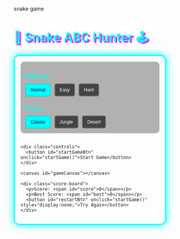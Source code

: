 snake game
<html lang="en">
<head>
  <meta charset="UTF-8" />
  <meta name="viewport" content="width=device-width, initial-scale=1.0" />
  <title>Snake ABC Game - Stages & Themes</title>
  <link href="https://fonts.googleapis.com/css2?family=Press+Start+2P&display=swap" rel="stylesheet">
  <script src="https://cdnjs.cloudflare.com/ajax/libs/tone/14.8.49/Tone.js"></script>
  <style>
    /* Basic reset and global styles */
    * {
      margin: 0;
      padding: 0;
      box-sizing: border-box;
    }

    body {
      font-family: 'Press Start 2P', cursive;
      color: #fff;
      display: flex;
      flex-direction: column;
      align-items: center;
      justify-content: center;
      min-height: 100vh;
      padding: 10px;
      text-align: center;
      transition: background-color 0.5s ease; /* Theme transition */
      overflow: hidden; /* Prevent scrollbars from minor animation overflows */
    }

    h1 {
      font-size: 2rem;
      margin-bottom: 15px;
      text-shadow: 3px 3px #ff00ff;
      color: #00ffff;
    }

    .game-container {
      display: flex;
      flex-direction: column;
      align-items: center;
      width: 100%;
      max-width: 420px;
      padding: 15px;
      border-radius: 15px;
      border: 3px solid #00ffff;
      box-shadow: 0 0 20px #00ffff;
      transition: background-color 0.5s ease; /* Theme transition */
    }

    .settings-panel {
      background-color: rgba(0, 0, 0, 0.3);
      padding: 10px;
      border-radius: 10px;
      margin-bottom: 15px;
      width: 100%;
    }

    .settings-panel h3 {
      font-size: 0.9rem;
      margin-bottom: 8px;
      color: #00ffff; /* Cyan title for settings */
    }

    .settings-panel div {
      margin-bottom: 10px;
    }
    .settings-panel div:last-child {
      margin-bottom: 0;
    }

    .setting-btn {
      font-family: 'Press Start 2P', cursive;
      padding: 8px 12px;
      font-size: 0.75rem;
      margin: 3px;
      cursor: pointer;
      background-color: #444;
      color: #fff;
      border: 2px solid #666;
      border-radius: 5px;
      transition: background-color 0.2s, border-color 0.2s;
    }

    .setting-btn.active {
      background-color: #00ffff; /* Cyan for active */
      color: #0a0a23;
      border-color: #00dddd;
    }
    .setting-btn:hover:not(.active) {
      background-color: #555;
    }


    .controls, .score-board {
      margin: 10px 0;
      padding: 10px;
      background-color: rgba(0, 0, 0, 0.5);
      border-radius: 10px;
      width: 100%;
    }

    .score-board p {
      margin: 5px 0;
      font-size: 0.9rem;
    }

    #gameCanvas {
      border: 2px solid #00ffff;
      border-radius: 8px;
      width: 100%;
      height: auto;
      aspect-ratio: 1 / 1;
      max-width: 400px;
      display: block;
      transition: background-color 0.5s ease, border-color 0.5s ease; /* Theme transition for border */
    }

    button#startGameBtn, button#restartBtn { /* Target only main game buttons */
      padding: 12px 20px;
      font-size: 1rem;
      font-weight: bold;
      margin: 8px;
      cursor: pointer;
      background: linear-gradient(45deg, #ff00ff, #00ffff);
      color: #0a0a23;
      border: none;
      border-radius: 8px;
      box-shadow: 0 4px #990099;
      transition: all 0.1s ease;
    }

    button#startGameBtn:active, button#restartBtn:active {
      box-shadow: 0 2px #990099;
      transform: translateY(2px);
    }

    button#startGameBtn:hover, button#restartBtn:hover {
      filter: brightness(1.2);
    }

    button#restartBtn {
      background: linear-gradient(45deg, #ff6600, #ffff00);
      box-shadow: 0 4px #cc5200;
    }
    button#restartBtn:active {
      box-shadow: 0 2px #cc5200;
      transform: translateY(2px);
    }

    @media (max-width: 480px) {
      h1 {
        font-size: 1.5rem;
      }
      button#startGameBtn, button#restartBtn {
        font-size: 0.9rem;
        padding: 10px 15px;
      }
      .score-board p {
        font-size: 0.8rem;
      }
      .settings-panel h3 {
        font-size: 0.8rem;
      }
      .setting-btn {
        font-size: 0.7rem;
        padding: 6px 10px;
      }
    }
  </style>
</head>
<body>
  <h1>🐍 Snake ABC Hunter 🕹️</h1>

  <div class="game-container">
    <div class="settings-panel">
      <div>
        <h3>Difficulty:</h3>
        <button class="setting-btn difficulty-btn active" data-difficulty="normal">Normal</button>
        <button class="setting-btn difficulty-btn" data-difficulty="easy">Easy</button>
        <button class="setting-btn difficulty-btn" data-difficulty="hard">Hard</button>
      </div>
      <div>
        <h3>Theme:</h3>
        <button class="setting-btn theme-btn active" data-theme="default">Classic</button>
        <button class="setting-btn theme-btn" data-theme="jungle">Jungle</button>
        <button class="setting-btn theme-btn" data-theme="desert">Desert</button>
      </div>
    </div>

    <div class="controls">
      <button id="startGameBtn" onclick="startGame()">Start Game</button>
    </div>

    <canvas id="gameCanvas"></canvas>

    <div class="score-board">
      <p>Score: <span id="score">0</span></p>
      <p>Best Score: <span id="best">0</span></p>
      <button id="restartBtn" onclick="startGame()" style="display:none;">Try Again</button>
    </div>
  </div>

  <script>
    const canvas = document.getElementById('gameCanvas');
    const ctx = canvas.getContext('2d');
    const scoreDisplay = document.getElementById('score');
    const bestDisplay = document.getElementById('best');
    const restartBtn = document.getElementById('restartBtn');
    const startGameBtn = document.getElementById('startGameBtn');
    const gameContainer = document.querySelector('.game-container');

    // Game constants
    const gridSize = 20;
    let canvasSize = 400;
    let tileCount;

    // Game state variables
    const alphabet = 'ABCDEFGHIJKLMNOPQRSTUVWXYZ'.split('');
    let letterIndex = 0;
    let snake, food, dx, dy, score, bestScore, speed, gameLoopInterval, currentLetter;
    let gameRunning = false;
    let currentDifficulty = 'normal';
    let currentTheme = 'default';

    // Background animation particles
    let particles = [];
    const MAX_PARTICLES = 30;


    // Theme settings
    const themeSettings = {
        default: {
            bodyBg: '#0a0a23',
            containerBg: '#1c1c3c',
            canvasBg: '#001f3f',
            snakeHead: '#00ff00',
            snakeBody: '#00cc00',
            snakeEyes: '#ffffff',
            foodText: '#ffffff',
            messageText: '#ffffff',
            gameOverText: '#ff0000',
            borderColor: '#00ffff',
            h1Color: '#00ffff',
            h1Shadow: '#ff00ff',
            settingsTitleColor: '#00ffff',
            activeButtonBg: '#00ffff',
            activeButtonColor: '#0a0a23',
            particleColor: 'rgba(0, 255, 255, 0.5)', // Cyan stars
            particleSpeedY: 0.5,
            particleSpeedX: 0
        },
        jungle: {
            bodyBg: '#228B22',
            containerBg: '#556B2F',
            canvasBg: '#8FBC8F',
            snakeHead: '#FFD700',
            snakeBody: '#DAA520',
            snakeEyes: '#000000',
            foodText: '#1A1A1A',
            messageText: '#1A1A1A',
            gameOverText: '#8B0000',
            borderColor: '#32CD32',
            h1Color: '#ADFF2F',
            h1Shadow: '#228B22',
            settingsTitleColor: '#ADFF2F',
            activeButtonBg: '#ADFF2F',
            activeButtonColor: '#228B22',
            particleColor: 'rgba(46, 139, 87, 0.7)', // Darker green leaves
            particleSpeedY: 0.7,
            particleSpeedX: 0.2 // Slight sideways drift for leaves
        },
        desert: {
            bodyBg: '#F4A460',
            containerBg: '#D2B48C',
            canvasBg: '#DEB887',
            snakeHead: '#8B4513',
            snakeBody: '#A0522D',
            snakeEyes: '#FFFFFF',
            foodText: '#000000',
            messageText: '#000000',
            gameOverText: '#8B0000',
            borderColor: '#CD853F',
            h1Color: '#8B4513',
            h1Shadow: '#D2691E',
            settingsTitleColor: '#8B4513',
            activeButtonBg: '#8B4513',
            activeButtonColor: '#FFFFFF',
            particleColor: 'rgba(210, 180, 140, 0.6)', // Tan sand particles
            particleSpeedY: 0.3,
            particleSpeedX: 0.5 // More horizontal movement for sand
        }
    };

    // Sound synthesis
    let eatSynth, gameOverSynth;

    function setupSounds() {
        if (typeof Tone !== 'undefined') {
            eatSynth = new Tone.Synth({ oscillator: { type: 'sine' }, envelope: { attack: 0.01, decay: 0.1, sustain: 0.01, release: 0.1 } }).toDestination();
            gameOverSynth = new Tone.MonoSynth({ oscillator: { type: 'fmsquare' }, envelope: { attack: 0.05, decay: 0.2, sustain: 0.1, release: 0.5 }, filterEnvelope: { attack: 0.05, decay: 0.1, sustain: 0.05, release: 0.2, baseFrequency: 300, octaves: 2 } }).toDestination();
        } else {
            console.warn("Tone.js not loaded.");
        }
    }
    
    function initParticles() {
        particles = [];
        for (let i = 0; i < MAX_PARTICLES; i++) {
            particles.push({
                x: Math.random() * canvasSize,
                y: Math.random() * canvasSize,
                size: Math.random() * 3 + 1, // Particle size
            });
        }
    }

    function drawAndUpdateParticles() {
        const theme = themeSettings[currentTheme];
        ctx.fillStyle = theme.particleColor;
        particles.forEach(p => {
            ctx.beginPath();
            ctx.arc(p.x, p.y, p.size, 0, Math.PI * 2);
            ctx.fill();

            // Move particles
            p.y += theme.particleSpeedY * (p.size / 2) ; // Smaller particles move slower/faster based on theme
            p.x += (Math.random() - 0.5) * theme.particleSpeedX;


            // Reset particle if it goes off screen
            if (p.y > canvasSize + p.size) {
                p.y = -p.size;
                p.x = Math.random() * canvasSize;
            }
            if (p.x > canvasSize + p.size) {
                p.x = -p.size;
            } else if (p.x < -p.size) {
                p.x = canvasSize + p.size;
            }
        });
    }


    function applyTheme(themeName) {
        const theme = themeSettings[themeName];
        document.body.style.backgroundColor = theme.bodyBg;
        gameContainer.style.backgroundColor = theme.containerBg;
        gameContainer.style.borderColor = theme.borderColor;
        gameContainer.style.boxShadow = `0 0 20px ${theme.borderColor}`;

        document.querySelector('h1').style.color = theme.h1Color;
        document.querySelector('h1').style.textShadow = `3px 3px ${theme.h1Shadow}`;
        
        document.querySelectorAll('.settings-panel h3').forEach(h3 => h3.style.color = theme.settingsTitleColor);
        document.querySelectorAll('.setting-btn.active').forEach(btn => {
            btn.style.backgroundColor = theme.activeButtonBg;
            btn.style.color = theme.activeButtonColor;
        });
        canvas.style.borderColor = theme.borderColor;
        initParticles(); // Re-initialize particles for the new theme

        if (!gameRunning) {
            resizeCanvas(); 
        }
    }


    window.onload = () => {
        setupSounds();
        loadBestScore();
        applyTheme(currentTheme); 
        resizeCanvas(); // This will also call initParticles via applyTheme if needed
        window.addEventListener('resize', resizeCanvas);
        setupSettingButtons();
    };

    function setupSettingButtons() {
        document.querySelectorAll('.difficulty-btn').forEach(button => {
            button.addEventListener('click', () => {
                if (gameRunning) return; 
                currentDifficulty = button.dataset.difficulty;
                document.querySelectorAll('.difficulty-btn').forEach(btn => btn.classList.remove('active'));
                button.classList.add('active');
                applyTheme(currentTheme); 
            });
        });

        document.querySelectorAll('.theme-btn').forEach(button => {
            button.addEventListener('click', () => {
                if (gameRunning) return;
                currentTheme = button.dataset.theme;
                document.querySelectorAll('.theme-btn').forEach(btn => btn.classList.remove('active'));
                button.classList.add('active');
                applyTheme(currentTheme); // This will re-init particles and redraw canvas
            });
        });
    }


    function resizeCanvas() {
        const containerWidth = canvas.parentElement.clientWidth - 30;
        canvasSize = Math.min(containerWidth, 400);
        canvas.width = canvasSize;
        canvas.height = canvasSize;
        tileCount = Math.floor(canvasSize / gridSize); 
        initParticles(); // Re-initialize particles on resize to fit new canvas size

        if (gameRunning) {
            drawGameElements();
        } else {
            const theme = themeSettings[currentTheme];
            ctx.fillStyle = theme.canvasBg;
            ctx.fillRect(0, 0, canvas.width, canvas.height);
            drawAndUpdateParticles(); // Draw particles on initial screen
            ctx.fillStyle = theme.messageText;
            ctx.font = `${canvasSize / 20}px 'Press Start 2P'`;
            ctx.textAlign = 'center';
            ctx.fillText('Press Start!', canvas.width / 2, canvas.height / 2);
        }
    }

    function startGame() {
        if (typeof Tone !== 'undefined' && Tone.context.state !== 'running') {
            Tone.start().then(setupSounds);
        }

        clearInterval(gameLoopInterval);
        gameRunning = true;
        document.querySelectorAll('.setting-btn').forEach(btn => btn.disabled = true);

        if (currentDifficulty === 'easy') speed = 200;
        else if (currentDifficulty === 'hard') speed = 80;
        else speed = 130;

        dx = gridSize;
        dy = 0;
        let startX = Math.floor(tileCount / 2 - 2) * gridSize;
        let startY = Math.floor(tileCount / 2) * gridSize;
        startX = Math.max(0, Math.min(startX, (tileCount -1) * gridSize));
        startY = Math.max(0, Math.min(startY, (tileCount -1) * gridSize));
        snake = [{ x: startX, y: startY }];

        score = 0;
        scoreDisplay.textContent = score;
        letterIndex = 0;

        restartBtn.style.display = 'none';
        startGameBtn.textContent = 'Restart Game';

        currentLetter = getNextLetter();
        food = getRandomFood();
        initParticles(); // Ensure particles are set for the game start
        gameLoopInterval = setInterval(gameLoop, speed);
    }

    function getNextLetter() {
      const letter = alphabet[letterIndex % alphabet.length];
      letterIndex++;
      return letter;
    }

    function gameLoop() {
      if (!gameRunning) return;
      updateSnakePosition();
      if (checkGameOver()) {
        gameOver();
        return;
      }
      checkFoodCollision();
      drawGameElements();
    }

    function updateSnakePosition() {
      const head = { x: snake[0].x + dx, y: snake[0].y + dy };
      snake.unshift(head);
    }

    function checkFoodCollision() {
      if (snake[0].x === food.x && snake[0].y === food.y) {
        if (eatSynth) eatSynth.triggerAttackRelease('C5', '8n', Tone.now());
        score++;
        scoreDisplay.textContent = score;
        currentLetter = getNextLetter();
        food = getRandomFood();
      } else {
        snake.pop();
      }
    }

    function checkGameOver() {
      const head = snake[0];
      if (head.x < 0 || head.x >= tileCount * gridSize || head.y < 0 || head.y >= tileCount * gridSize) {
        return true;
      }
      for (let i = 1; i < snake.length; i++) {
        if (snake[i].x === head.x && snake[i].y === head.y) {
          return true;
        }
      }
      return false;
    }

    function drawSnakeEyes(head, theme) {
        ctx.fillStyle = theme.snakeEyes;
        const eyeSize = gridSize / 5;
        const eyeOffset = gridSize / 4;

        if (dx > 0) { // Moving Right
            ctx.fillRect(head.x + gridSize - eyeOffset - eyeSize, head.y + eyeOffset, eyeSize, eyeSize);
            ctx.fillRect(head.x + gridSize - eyeOffset - eyeSize, head.y + gridSize - eyeOffset - eyeSize, eyeSize, eyeSize);
        } else if (dx < 0) { // Moving Left
            ctx.fillRect(head.x + eyeOffset, head.y + eyeOffset, eyeSize, eyeSize);
            ctx.fillRect(head.x + eyeOffset, head.y + gridSize - eyeOffset - eyeSize, eyeSize, eyeSize);
        } else if (dy > 0) { // Moving Down
            ctx.fillRect(head.x + eyeOffset, head.y + gridSize - eyeOffset - eyeSize, eyeSize, eyeSize);
            ctx.fillRect(head.x + gridSize - eyeOffset - eyeSize, head.y + gridSize - eyeOffset - eyeSize, eyeSize, eyeSize);
        } else if (dy < 0) { // Moving Up
            ctx.fillRect(head.x + eyeOffset, head.y + eyeOffset, eyeSize, eyeSize);
            ctx.fillRect(head.x + gridSize - eyeOffset - eyeSize, head.y + eyeOffset, eyeSize, eyeSize);
        }
    }

    function drawGameElements() {
      const theme = themeSettings[currentTheme];
      // Draw background color
      ctx.fillStyle = theme.canvasBg;
      ctx.fillRect(0, 0, canvas.width, canvas.height);

      // Draw and update animated particles
      drawAndUpdateParticles();

      // Draw snake
      snake.forEach((part, index) => {
        ctx.fillStyle = index === 0 ? theme.snakeHead : theme.snakeBody;
        ctx.fillRect(part.x, part.y, gridSize, gridSize);
        ctx.strokeStyle = theme.canvasBg; 
        ctx.strokeRect(part.x, part.y, gridSize, gridSize);
        if (index === 0) {
            drawSnakeEyes(part, theme);
        }
      });

      // Draw food (letter)
      ctx.font = `${gridSize * 0.8}px 'Press Start 2P'`;
      ctx.fillStyle = theme.foodText;
      ctx.textAlign = 'center';
      ctx.textBaseline = 'middle';
      // Small shadow/outline for food text for better readability on varied backgrounds
      ctx.strokeStyle = theme.canvasBg; // Use canvas background for subtle outline
      ctx.lineWidth = 2;
      ctx.strokeText(currentLetter, food.x + gridSize / 2, food.y + gridSize / 2 + 2);
      ctx.fillText(currentLetter, food.x + gridSize / 2, food.y + gridSize / 2 + 2);
    }

    function getRandomFood() {
      let newFoodPosition;
      while (true) {
          newFoodPosition = {
            x: Math.floor(Math.random() * tileCount) * gridSize,
            y: Math.floor(Math.random() * tileCount) * gridSize
          };
          let collisionWithSnake = false;
          for (const part of snake) {
              if (part.x === newFoodPosition.x && part.y === newFoodPosition.y) {
                  collisionWithSnake = true;
                  break;
              }
          }
          // Ensure food is within the visible grid
          if (!collisionWithSnake && 
              newFoodPosition.x >= 0 && newFoodPosition.x < tileCount * gridSize &&
              newFoodPosition.y >= 0 && newFoodPosition.y < tileCount * gridSize) {
            break;
          }
      }
      return newFoodPosition;
    }

    function gameOver() {
      gameRunning = false;
      clearInterval(gameLoopInterval);
      if (gameOverSynth) gameOverSynth.triggerAttackRelease('C3', '0.5n', Tone.now());
      document.querySelectorAll('.setting-btn').forEach(btn => btn.disabled = false);


      updateBestScore();
      restartBtn.style.display = 'inline-block';
      startGameBtn.textContent = 'Start Game';

      const theme = themeSettings[currentTheme];
      ctx.fillStyle = 'rgba(0, 0, 0, 0.65)'; 
      ctx.fillRect(0, 0, canvas.width, canvas.height);
      // Redraw particles on game over screen for continuity
      drawAndUpdateParticles(); 
      ctx.font = `${canvasSize / 12}px 'Press Start 2P'`;
      ctx.fillStyle = theme.gameOverText;
      ctx.textAlign = 'center';
      ctx.fillText('GAME OVER!', canvas.width / 2, canvas.height / 2 - canvasSize / 20);
      ctx.font = `${canvasSize / 20}px 'Press Start 2P'`;
      ctx.fillStyle = theme.messageText;
      ctx.fillText(`Score: ${score}`, canvas.width / 2, canvas.height / 2 + canvasSize / 20);
    }

    function loadBestScore() {
      bestScore = parseInt(localStorage.getItem('snakeABCBestScore')) || 0;
      bestDisplay.textContent = bestScore;
    }

    function updateBestScore() {
      if (score > bestScore) {
        bestScore = score;
        localStorage.setItem('snakeABCBestScore', bestScore);
        bestDisplay.textContent = bestScore;
      }
    }

    document.addEventListener('keydown', e => {
      if (!gameRunning && (e.key.includes('Arrow') || ['w', 'a', 's', 'd'].includes(e.key.toLowerCase()))) return;

      const goingUp = dy === -gridSize;
      const goingDown = dy === gridSize;
      const goingLeft = dx === -gridSize;
      const goingRight = dx === gridSize;

      switch (e.key.toLowerCase()) {
        case 'arrowup': case 'w': if (!goingDown) { dx = 0; dy = -gridSize; } break;
        case 'arrowdown': case 's': if (!goingUp) { dx = 0; dy = gridSize; } break;
        case 'arrowleft': case 'a': if (!goingRight) { dx = -gridSize; dy = 0; } break;
        case 'arrowright': case 'd': if (!goingLeft) { dx = gridSize; dy = 0; } break;
        case ' ': if (!gameRunning) { startGame(); } break;
      }
    });

    let touchStartX = 0, touchStartY = 0;
    canvas.addEventListener('touchstart', function(event) {
        if (!gameRunning) return;
        touchStartX = event.changedTouches[0].screenX;
        touchStartY = event.changedTouches[0].screenY;
        event.preventDefault();
    }, { passive: false });

    canvas.addEventListener('touchend', function(event) {
        if (!gameRunning) return;
        const touchEndX = event.changedTouches[0].screenX;
        const touchEndY = event.changedTouches[0].screenY;
        handleSwipe(touchEndX, touchEndY);
        event.preventDefault();
    }, { passive: false });

    function handleSwipe(touchEndX, touchEndY) {
        const deltaX = touchEndX - touchStartX;
        const deltaY = touchEndY - touchStartY;
        const absDeltaX = Math.abs(deltaX);
        const absDeltaY = Math.abs(deltaY);

        const goingUp = dy === -gridSize;
        const goingDown = dy === gridSize;
        const goingLeft = dx === -gridSize;
        const goingRight = dx === gridSize;

        if (absDeltaX > absDeltaY) {
            if (deltaX > 0 && !goingLeft) { dx = gridSize; dy = 0; }
            else if (deltaX < 0 && !goingRight) { dx = -gridSize; dy = 0; }
        } else if (absDeltaY > absDeltaX) {
            if (deltaY > 0 && !goingUp) { dx = 0; dy = gridSize; }
            else if (deltaY < 0 && !goingDown) { dx = 0; dy = -gridSize; }
        }
    }
  </script>
</body>
</html>
